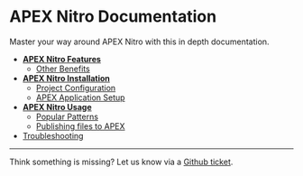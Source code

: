 # APEX Nitro Documentation

Master your way around APEX Nitro with this in depth documentation.

- [**APEX Nitro Features**](features.md)
	- [Other Benefits](benefits.md)
- [**APEX Nitro Installation**](install.md)
	- [Project Configuration](config.md)
	- [APEX Application Setup](setup.md)
- [**APEX Nitro Usage**](usage.md)
	- [Popular Patterns](patterns.md)
	- [Publishing files to APEX](publish.md)
- [Troubleshooting](troubleshooting.md)

---

Think something is missing? Let us know via a [Github ticket](https://github.com/OraOpenSource/apex-nitro/issues).
